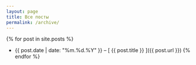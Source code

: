 ```yaml
---
layout: page
title: Все посты
permalink: /archive/
---
```


{% for post in site.posts %}
  * {{ post.date | date: "%m.%d.%Y" }} – [ {{ post.title }} ]({{ post.url }})
{% endfor %}
